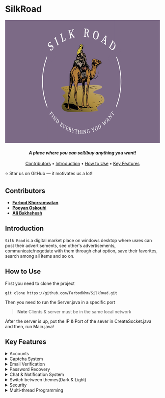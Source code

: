 # SilkRoad

<p align="center">
  <img src = "SilkRoadClient/src/main/resources/logo.png" width="700" height = "400">
</p>

**_<h4 align="center"> A place where you can sell/buy anything you want! </h4>_**

<p align="center">
  <a href="#contributors">Contributors</a> •
  <a href="#introduction">Introduction</a> •
  <a href="#how-to-use">How to Use</a> •
  <a href="#key-features">Key Features</a>
</p>


:star: Star us on GitHub — it motivates us a lot!

## Contributors

* [**Farbod Khorramvatan**](https://github.com/Farbodkhm)
* [**Pooyan Oskouhi**](https://github.com/pooyanosk1382)
* [**Ali Bakhshesh**](https://github.com/alib2014)


## Introduction

`Silk Road` is a digital market place on windows desktop where usres can post their advertisements, see other's advertisements, communicate/negotiate with them through chat option, save their favorites, search among all items and so on.


## How to Use
First you need to clone the project
````
git clone https://github.com/Farbodkhm/SilkRoad.git
````
Then you need to run the Server.java in a specific port

> **Note**
> Clients & server must be in the same local network

After the server is up, put the IP & Port of the sever in CreateSocket.java and then, run Main.java!


## Key Features

<details>
<summary>Accounts</summary>
  
    You can either enter with your personal account or enter as a guest to view the ads

  <p align="center">
   <img src = "https://github.com/Farbodkhm/SilkRoad/assets/68291080/a32a8a7e-3f2b-46f2-8138-38e4769f1b8e" width="600" height = "500">
  </p>


    The city name you enter must be valid(One of cities of Iran)

    Also, the strength of your password will be checked simultaneously as you enter it.
</details>

<details>
<summary>Captcha System</summary>
  
    A simple captcha is required for entering the app

<p align="center">
  <img src = "https://github.com/Farbodkhm/SilkRoad/assets/68291080/6033afc9-46df-4e69-8305-df577a15ba3b" width="500" height = "400">
</p>
</details>

<details>
<summary>Email Verification</summary>
  
    Your email will be validated with an OTP

<p align="center">
    <img width="49%" src="https://github.com/Farbodkhm/SilkRoad/assets/68291080/586e1316-c3b3-4b84-a054-88a13eede843"/>
&nbsp;
    <img width="49%" height="400" src="https://github.com/Farbodkhm/SilkRoad/assets/68291080/f37907f1-af65-4892-80ee-bf4a667003a4"/>
</p>
</details>

<details>
<summary>Password Recovery</summary>
  
    In case of forgetting your password, you can recover it easily!

<p align="center">
  <img src = "https://github.com/Farbodkhm/SilkRoad/assets/68291080/aeef3466-296e-4052-b7a8-4213c9b4fca6" width="500" height = "400">
</p>
</details>

<details>
<summary>Chat & Notification System</summary>
  
    You can send direct messages to the owners of the advertisements and communitace with them. Also, notification of your unread messages will pop up as soon as you login to your account
</details>

<details>
<summary>Switch between themes(Dark & Light)</summary>
  
    In any page you are, you can switch to the another theme
</details>

<details>
<summary>Security</summary>
  
    All communications between client & server will be ecrypted using AED encryption. Also, all passwords will be hashed and then will be stored in database
</details>

<details>
<summary>Multi-thread Programming</summary>
  
    In order to handle all users cuncurrently, multi-thread concepts are used and they are syncronized appropriately to avoid any multi-threading problems
</details>



